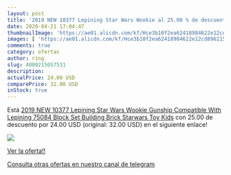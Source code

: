 ```yaml
---
layout: post
title: '2019 NEW 10377 Lepining Star Wars Wookie al 25.00 % de descuento'
date: 2020-04-21 17:04:47
thumbnailImage: 'https://ae01.alicdn.com/kf/Hce3b10f2ea62418984622e12cd896115N/2019-NEW-10377-Lepining-Star-Wars-Wookie-Gunship-Compatible-With-Lepining-75084-Block-Set-Building-Brick.jpg_350x350._SL200_.jpg'
images: [ 'https://ae01.alicdn.com/kf/Hce3b10f2ea62418984622e12cd896115N/2019-NEW-10377-Lepining-Star-Wars-Wookie-Gunship-Compatible-With-Lepining-75084-Block-Set-Building-Brick.jpg_350x350._SL200_.jpg' ]
comments: true
category: ofertas
author: ring
slug: 4000215057531
description:
actualPrice: 24.00 USD
comparePrice: 32.00 USD
inStock: true
---
```


Está [2019 NEW 10377 Lepining Star Wars Wookie Gunship Compatible With Lepining 75084 Block Set Building Brick Starwars Toy Kids](https://www.amazon.com/dp/4000215057531/?tag=redken08-20) con 25.00 de descuento por 24.00 USD (original: 32.00 USD) en el siguiente enlace!

[![](https://ae01.alicdn.com/kf/Hce3b10f2ea62418984622e12cd896115N/2019-NEW-10377-Lepining-Star-Wars-Wookie-Gunship-Compatible-With-Lepining-75084-Block-Set-Building-Brick.jpg_350x350._SL200_.jpg)](https://www.amazon.com/dp/4000215057531/?tag=redken08-20)

[Ver la oferta!!](https://www.amazon.com/dp/4000215057531/?tag=redken08-20)

[Consulta otras ofertas en nuestro canal de telegram](https://t.me/s/ofertas25)
